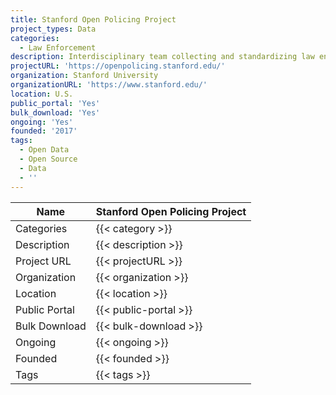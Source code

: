 ```yaml
---
title: Stanford Open Policing Project
project_types: Data
categories:
  - Law Enforcement
description: Interdisciplinary team collecting and standardizing law enforcement data.
projectURL: 'https://openpolicing.stanford.edu/'
organization: Stanford University
organizationURL: 'https://www.stanford.edu/'
location: U.S.
public_portal: 'Yes'
bulk_download: 'Yes'
ongoing: 'Yes'
founded: '2017'
tags:
  - Open Data
  - Open Source
  - Data
  - ''
---
```


Name                    |  Stanford Open Policing Project   
------------------------|----
Categories              | {{< category >}} 
Description             | {{< description >}} 
Project URL             | {{< projectURL >}} 
Organization            | {{< organization >}} 
Location                | {{< location >}} 
Public Portal           | {{< public-portal >}} 
Bulk Download           | {{< bulk-download >}} 
Ongoing                 | {{< ongoing >}} 
Founded                 | {{< founded >}} 
Tags                    | {{< tags >}} 
